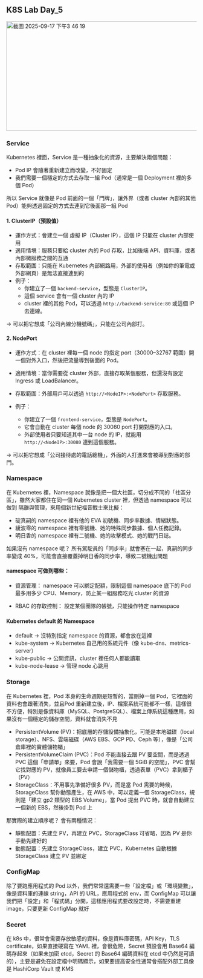 ## K8S Lab Day_5

<img width="837" height="289" alt="截圖 2025-09-17 下午3 46 19" src="https://github.com/user-attachments/assets/78f296f6-ded4-4f70-ad0d-d87baf935429" />

### Service
Kubernetes 裡面，Service 是一種抽象化的資源，主要解決兩個問題：
- Pod IP 會隨著重新建立而改變，不好固定
- 我們需要一個穩定的方式去存取一組 Pod（通常是一個 Deployment 裡的多個 Pod）

所以 Service 就像是 Pod 前面的一個「門牌」，讓外界（或者 cluster 內部的其他 Pod）能夠透過固定的方式去連到它後面那一組 Pod

#### 1. ClusterIP（預設值）

- 運作方式：會建立一個 虛擬 IP（Cluster IP），這個 IP 只能在 cluster 內部使用
- 適用情境：服務只要給 cluster 內的 Pod 存取，比如後端 API、資料庫，或者內部微服務之間的互通
- 存取範圍：只能在 Kubernetes 內部網路用，外部的使用者（例如你的筆電或外部網頁）是無法直接連到的
- 例子：
    - 你建立了一個 `backend-service`，型態是 `ClusterIP`。
    - 這個 service 會有一個 cluster 內的 IP
    - cluster 裡的其他 Pod，可以透過 `http://backend-service:80` 或這個 IP 去連線。

→ 可以把它想成「公司內線分機號碼」，只能在公司內部打。

#### 2. NodePort

- 運作方式：在 cluster 裡每一個 node 的指定 port（30000–32767 範圍）開一個對外入口，然後把流量導到後面的 Pod。
- 適用情境：當你需要從 cluster 外部，直接存取某個服務，但還沒有設定 Ingress 或 LoadBalancer。
- 存取範圍：外部用戶可以透過 `http://<NodeIP>:<NodePort>` 存取服務。
- 例子：

    - 你建立了一個 `frontend-service`，型態是 `NodePort`。
    - 它會自動在 cluster 每個 node 的 30080 port 打開對應的入口。
    - 外部使用者只要知道其中一台 node 的 IP，就能用 `http://<NodeIP>:30080` 連到這個服務。

→ 可以把它想成「公司接待處的電話總機」，外面的人打進來會被導到對應的部門。

### Namespace
在 Kubernetes 裡，Namespace 就像是把一個大社區，切分成不同的「社區分區」，雖然大家都住在同一個 Kubernetes cluster 裡，但透過 namespace 可以做到 隔離與管理，來用個新世紀福音戰士來比擬：

- 碇真嗣的 namespace 裡有他的 EVA 初號機、同步率數據、情緒狀態。
- 綾波零的 namespace 裡有零號機、她的特殊同步數據、個人任務記錄。
- 明日香的 namespace 裡有二號機、她的攻擊模式、她的戰鬥日誌。

如果沒有 namespace 呢？ 所有駕駛員的「同步率」就會塞在一起，真嗣的同步率變成 40%，可能會直接覆蓋掉明日香的同步率，導致二號機出問題

#### namespace 可做到哪些：
- 資源管理： namespace 可以綁定配額，限制這個 namespace 底下的 Pod 最多用多少 CPU、Memory，防止某一組服務吃光 cluster 的資源

- RBAC 的存取控制： 設定某個團隊的帳號，只能操作特定 namespace

#### Kubernetes default 的 Namespace 
- default → 沒特別指定 namespace 的資源，都會放在這裡
- kube-system → Kubernetes 自己用的系統元件（像 kube-dns、metrics-server）
- kube-public → 公開資訊，cluster 裡任何人都能讀取
- kube-node-lease → 管理 node 心跳用

### Storage
在 Kubernetes 裡，Pod 本身的生命週期是短暫的，當刪掉一個 Pod，它裡面的資料也會跟著消失，並且Pod 重新建立後，IP、檔案系統可能都不一樣，這樣很不方便，特別是像資料庫（MySQL、PostgreSQL）、檔案上傳系統這種應用，如果沒有一個穩定的儲存空間，資料就會消失不見

- PersistentVolume (PV)：把底層的存儲設備抽象化，可能是本地磁碟（local storage）、NFS、雲端磁碟（AWS EBS、GCP PD、Ceph 等），像是「公司倉庫裡的實體儲物櫃」
- PersistentVolumeClaim (PVC)：Pod 不能直接去跟 PV 要空間，而是透過 PVC 這個「申請單」來要，Pod 會說「我需要一個 5GiB 的空間」，PVC 會幫它找對應的 PV，就像員工要去申請一個儲物櫃，透過表單（PVC）拿到櫃子（PV）
- StorageClass：不用事先準備好很多 PV，而是當 Pod 需要的時候，StorageClass 幫你動態產生，在 AWS 中，可以定義一個 StorageClass，規則是「建立 gp2 類型的 EBS Volume」，當 Pod 提出 PVC 時，就會自動建立一個新的 EBS，然後掛到 Pod 上

那實際的建立順序呢？ 會有兩種情況：
- 靜態配置：先建立 PV，再建立 PVC，StorageClass 可省略，因為 PV 是你手動先建好的
- 動態配置：先建立 StorageClass，建立 PVC，Kubernetes 自動根據 StorageClass 建立 PV 並綁定

### ConfigMap
除了要跑應用程式的 Pod 以外，我們常常還需要一些「設定檔」或「環境變數」，像是資料庫的連線 string，API 的 URL，應用程式的 env，而 ConfigMap 可以讓我們把「設定」和「程式碼」分開，這樣應用程式要改設定時，不需要重建 image，只要更新 ConfigMap 就好

### Secret
在 k8s 中，很常會需要存放敏感的資料，像是資料庫密碼，API Key，TLS certificate，如果直接硬寫在 YAML 裡，會很危險，Secret 預設會用 Base64 編碼存起來（如果未加密 etcd，Secret 的 Base64 編碼資料在 etcd 中仍然是可讀的），主要是避免在設定檔中明碼顯示，如果要提高安全性通常會搭配外部工具像是 HashiCorp Vault 或 KMS
